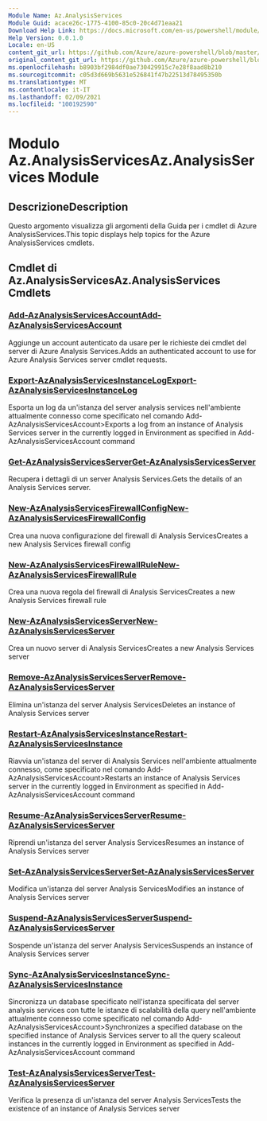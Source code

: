 ```yaml
---
Module Name: Az.AnalysisServices
Module Guid: acace26c-1775-4100-85c0-20c4d71eaa21
Download Help Link: https://docs.microsoft.com/en-us/powershell/module/az.analysisservices
Help Version: 0.0.1.0
Locale: en-US
content_git_url: https://github.com/Azure/azure-powershell/blob/master/src/AnalysisServices/AnalysisServices/help/Az.AnalysisServices.md
original_content_git_url: https://github.com/Azure/azure-powershell/blob/master/src/AnalysisServices/AnalysisServices/help/Az.AnalysisServices.md
ms.openlocfilehash: b8903bf2984df0ae730429915c7e28f8aad8b210
ms.sourcegitcommit: c05d3d669b5631e526841f47b22513d78495350b
ms.translationtype: MT
ms.contentlocale: it-IT
ms.lasthandoff: 02/09/2021
ms.locfileid: "100192590"
---
```

# <span data-ttu-id="d8b32-101">Modulo Az.AnalysisServices</span><span class="sxs-lookup"><span data-stu-id="d8b32-101">Az.AnalysisServices Module</span></span>
## <span data-ttu-id="d8b32-102">Descrizione</span><span class="sxs-lookup"><span data-stu-id="d8b32-102">Description</span></span>
<span data-ttu-id="d8b32-103">Questo argomento visualizza gli argomenti della Guida per i cmdlet di Azure AnalysisServices.</span><span class="sxs-lookup"><span data-stu-id="d8b32-103">This topic displays help topics for the Azure AnalysisServices cmdlets.</span></span>

## <span data-ttu-id="d8b32-104">Cmdlet di Az.AnalysisServices</span><span class="sxs-lookup"><span data-stu-id="d8b32-104">Az.AnalysisServices Cmdlets</span></span>
### [<span data-ttu-id="d8b32-105">Add-AzAnalysisServicesAccount</span><span class="sxs-lookup"><span data-stu-id="d8b32-105">Add-AzAnalysisServicesAccount</span></span>](Add-AzAnalysisServicesAccount.md)
<span data-ttu-id="d8b32-106">Aggiunge un account autenticato da usare per le richieste dei cmdlet del server di Azure Analysis Services.</span><span class="sxs-lookup"><span data-stu-id="d8b32-106">Adds an authenticated account to use for Azure Analysis Services server cmdlet requests.</span></span>

### [<span data-ttu-id="d8b32-107">Export-AzAnalysisServicesInstanceLog</span><span class="sxs-lookup"><span data-stu-id="d8b32-107">Export-AzAnalysisServicesInstanceLog</span></span>](Export-AzAnalysisServicesInstanceLog.md)
<span data-ttu-id="d8b32-108">Esporta un log da un'istanza del server analysis services nell'ambiente attualmente connesso come specificato nel comando Add-AzAnalysisServicesAccount></span><span class="sxs-lookup"><span data-stu-id="d8b32-108">Exports a log from an instance of Analysis Services server in the currently logged in Environment as specified in Add-AzAnalysisServicesAccount command</span></span>

### [<span data-ttu-id="d8b32-109">Get-AzAnalysisServicesServer</span><span class="sxs-lookup"><span data-stu-id="d8b32-109">Get-AzAnalysisServicesServer</span></span>](Get-AzAnalysisServicesServer.md)
<span data-ttu-id="d8b32-110">Recupera i dettagli di un server Analysis Services.</span><span class="sxs-lookup"><span data-stu-id="d8b32-110">Gets the details of an Analysis Services server.</span></span>

### [<span data-ttu-id="d8b32-111">New-AzAnalysisServicesFirewallConfig</span><span class="sxs-lookup"><span data-stu-id="d8b32-111">New-AzAnalysisServicesFirewallConfig</span></span>](New-AzAnalysisServicesFirewallConfig.md)
<span data-ttu-id="d8b32-112">Crea una nuova configurazione del firewall di Analysis Services</span><span class="sxs-lookup"><span data-stu-id="d8b32-112">Creates a new Analysis Services firewall config</span></span> 

### [<span data-ttu-id="d8b32-113">New-AzAnalysisServicesFirewallRule</span><span class="sxs-lookup"><span data-stu-id="d8b32-113">New-AzAnalysisServicesFirewallRule</span></span>](New-AzAnalysisServicesFirewallRule.md)
<span data-ttu-id="d8b32-114">Crea una nuova regola del firewall di Analysis Services</span><span class="sxs-lookup"><span data-stu-id="d8b32-114">Creates a new Analysis Services firewall rule</span></span>

### [<span data-ttu-id="d8b32-115">New-AzAnalysisServicesServer</span><span class="sxs-lookup"><span data-stu-id="d8b32-115">New-AzAnalysisServicesServer</span></span>](New-AzAnalysisServicesServer.md)
<span data-ttu-id="d8b32-116">Crea un nuovo server di Analysis Services</span><span class="sxs-lookup"><span data-stu-id="d8b32-116">Creates a new Analysis Services server</span></span>

### [<span data-ttu-id="d8b32-117">Remove-AzAnalysisServicesServer</span><span class="sxs-lookup"><span data-stu-id="d8b32-117">Remove-AzAnalysisServicesServer</span></span>](Remove-AzAnalysisServicesServer.md)
<span data-ttu-id="d8b32-118">Elimina un'istanza del server Analysis Services</span><span class="sxs-lookup"><span data-stu-id="d8b32-118">Deletes an instance of Analysis Services server</span></span>

### [<span data-ttu-id="d8b32-119">Restart-AzAnalysisServicesInstance</span><span class="sxs-lookup"><span data-stu-id="d8b32-119">Restart-AzAnalysisServicesInstance</span></span>](Restart-AzAnalysisServicesInstance.md)
<span data-ttu-id="d8b32-120">Riavvia un'istanza del server di Analysis Services nell'ambiente attualmente connesso, come specificato nel comando Add-AzAnalysisServicesAccount></span><span class="sxs-lookup"><span data-stu-id="d8b32-120">Restarts an instance of Analysis Services server in the currently logged in Environment as specified in Add-AzAnalysisServicesAccount command</span></span>

### [<span data-ttu-id="d8b32-121">Resume-AzAnalysisServicesServer</span><span class="sxs-lookup"><span data-stu-id="d8b32-121">Resume-AzAnalysisServicesServer</span></span>](Resume-AzAnalysisServicesServer.md)
<span data-ttu-id="d8b32-122">Riprendi un'istanza del server Analysis Services</span><span class="sxs-lookup"><span data-stu-id="d8b32-122">Resumes an instance of Analysis Services server</span></span>

### [<span data-ttu-id="d8b32-123">Set-AzAnalysisServicesServer</span><span class="sxs-lookup"><span data-stu-id="d8b32-123">Set-AzAnalysisServicesServer</span></span>](Set-AzAnalysisServicesServer.md)
<span data-ttu-id="d8b32-124">Modifica un'istanza del server Analysis Services</span><span class="sxs-lookup"><span data-stu-id="d8b32-124">Modifies  an instance of Analysis Services server</span></span>

### [<span data-ttu-id="d8b32-125">Suspend-AzAnalysisServicesServer</span><span class="sxs-lookup"><span data-stu-id="d8b32-125">Suspend-AzAnalysisServicesServer</span></span>](Suspend-AzAnalysisServicesServer.md)
<span data-ttu-id="d8b32-126">Sospende un'istanza del server Analysis Services</span><span class="sxs-lookup"><span data-stu-id="d8b32-126">Suspends an instance of Analysis Services server</span></span>

### [<span data-ttu-id="d8b32-127">Sync-AzAnalysisServicesInstance</span><span class="sxs-lookup"><span data-stu-id="d8b32-127">Sync-AzAnalysisServicesInstance</span></span>](Sync-AzAnalysisServicesInstance.md)
<span data-ttu-id="d8b32-128">Sincronizza un database specificato nell'istanza specificata del server analysis services con tutte le istanze di scalabilità della query nell'ambiente attualmente connesso come specificato nel comando Add-AzAnalysisServicesAccount></span><span class="sxs-lookup"><span data-stu-id="d8b32-128">Synchronizes a specified database on the specified instance of Analysis Services server to all the query scaleout instances in the currently logged in Environment as specified in Add-AzAnalysisServicesAccount command</span></span>

### [<span data-ttu-id="d8b32-129">Test-AzAnalysisServicesServer</span><span class="sxs-lookup"><span data-stu-id="d8b32-129">Test-AzAnalysisServicesServer</span></span>](Test-AzAnalysisServicesServer.md)
<span data-ttu-id="d8b32-130">Verifica la presenza di un'istanza del server Analysis Services</span><span class="sxs-lookup"><span data-stu-id="d8b32-130">Tests the existence of an instance of Analysis Services server</span></span>

